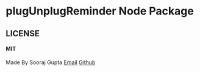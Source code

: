 # plugUnplugReminder Node Package

## LICENSE

#### MIT

Made By Sooraj Gupta
[Email](soorajgupta00@gmail.com)
[Github](https://github.com/s54a)
